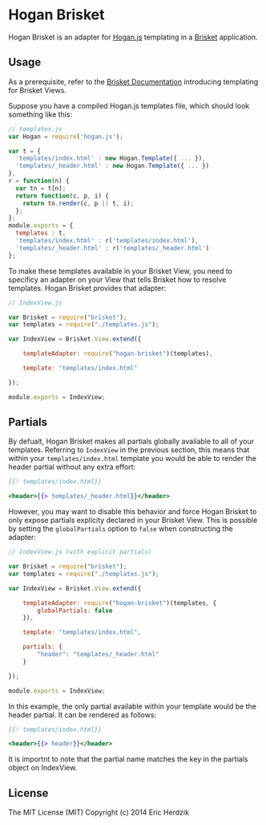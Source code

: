 Hogan Brisket
=============

Hogan Brisket is an adapter for [Hogan.js](http://twitter.github.io/hogan.js/) templating in a [Brisket](https://github.com/bloomberg/brisket) application.

## Usage

As a prerequisite, refer to the [Brisket Documentation](https://github.com/bloomberg/brisket/blob/master/docs/brisket.view.md#setting-a-templating-engine) introducing templating for Brisket Views.

Suppose you have a compiled Hogan.js templates file, which should look something like this:

```javascript
// templates.js
var Hogan = require('hogan.js');

var t = {
  'templates/index.html' : new Hogan.Template({ ... }),
  'templates/_header.html' : new Hogan.Template({ ... })
},
r = function(n) {
  var tn = t[n];
  return function(c, p, i) {
    return tn.render(c, p || t, i);
  };
};
module.exports = {
  templates : t,
  'templates/index.html' : r('templates/index.html'),
  'templates/_header.html' : r('templates/_header.html')
};
```

To make these templates available in your Brisket View, you need to specificy an adapter on your View that tells Brisket how to resolve templates. Hogan Brisket provides that adapter:

```javascript
// IndexView.js

var Brisket = require("brisket");
var templates = require("./templates.js");

var IndexView = Brisket.View.extend({

    templateAdapter: require("hogan-brisket")(templates),

    template: "templates/index.html"

});

module.exports = IndexView;
```

## Partials

By defualt, Hogan Brisket makes all partials globally available to all of your templates. Referring to `IndexView` in the previous section, this means that within your `templates/index.html` template you would be able to render the header partial without any extra effort:

```mustache
{{! templates/index.html}}

<header>{{> templates/_header.html}}</header>
```

 However, you may want to disable this behavior and force Hogan Brisket to only expose partials explicity declared in your Brisket View. This is possible by setting the `globalPartials` option to `false` when constructing the adapter:

```javascript
// IndexView.js (with explicit partials)

var Brisket = require("brisket");
var templates = require("./templates.js");

var IndexView = Brisket.View.extend({

    templateAdapter: require("hogan-brisket")(templates, {
        globalPartials: false
    }),

    template: "templates/index.html",

    partials: {
        "header": "templates/_header.html"
    }

});

module.exports = IndexView;
```

In this example, the only partial available within your template would be the header partial. It can be rendered as follows:

```mustache
{{! templates/index.html}}

<header>{{> header}}</header>
```

It is importnt to note that the partial name matches the key in the partials object on IndexView.

## License

The MIT License (MIT) Copyright (c) 2014 Eric Herdzik

